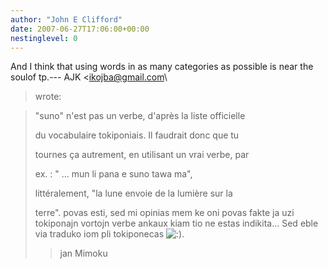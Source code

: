 ```yaml
---
author: "John E Clifford"
date: 2007-06-27T17:06:00+00:00
nestinglevel: 0
---
```

And I think that using words in as many categories as possible is near the soulof tp.---
 AJK <[ikojba@gmail.com](mailto://ikojba@gmail.com)\
> wrote:

> 
> "suno" n'est pas un verbe, d'après la liste officielle
> 
> du vocabulaire tokiponiais. Il faudrait donc que tu
> 
> tournes ça autrement, en utilisant un vrai verbe, par
> 
> ex. : " ... mun li pana e suno tawa ma",
> 
> littéralement, "la lune envoie de la lumière sur la
> 
> terre".
> povas esti, sed mi opinias mem ke oni povas fakte ja uzi tokiponajn
> vortojn verbe ankaux kiam tio ne estas indikita... Sed eble via
> traduko iom pli tokiponecas ![:)](images/smilies/icon_e_smile.gif "Smile").
>> jan Mimoku
>